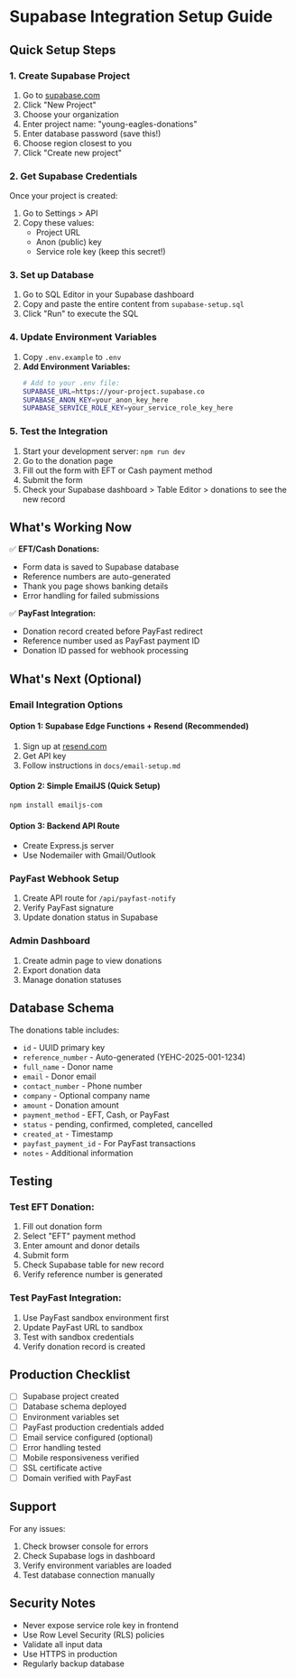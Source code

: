 # Supabase Integration Setup Guide

## Quick Setup Steps

### 1. Create Supabase Project
1. Go to [supabase.com](https://supabase.com)
2. Click "New Project"
3. Choose your organization
4. Enter project name: "young-eagles-donations"
5. Enter database password (save this!)
6. Choose region closest to you
7. Click "Create new project"

### 2. Get Supabase Credentials
Once your project is created:
1. Go to Settings > API
2. Copy these values:
   - Project URL
   - Anon (public) key
   - Service role key (keep this secret!)

### 3. Set up Database
1. Go to SQL Editor in your Supabase dashboard
2. Copy and paste the entire content from `supabase-setup.sql`
3. Click "Run" to execute the SQL

### 4. Update Environment Variables
1. Copy `.env.example` to `.env`
3. **Add Environment Variables:**
   ```bash
   # Add to your .env file:
   SUPABASE_URL=https://your-project.supabase.co
   SUPABASE_ANON_KEY=your_anon_key_here
   SUPABASE_SERVICE_ROLE_KEY=your_service_role_key_here
   ```

### 5. Test the Integration
1. Start your development server: `npm run dev`
2. Go to the donation page
3. Fill out the form with EFT or Cash payment method
4. Submit the form
5. Check your Supabase dashboard > Table Editor > donations to see the new record

## What's Working Now

✅ **EFT/Cash Donations:**
- Form data is saved to Supabase database
- Reference numbers are auto-generated
- Thank you page shows banking details
- Error handling for failed submissions

✅ **PayFast Integration:**
- Donation record created before PayFast redirect
- Reference number used as PayFast payment ID
- Donation ID passed for webhook processing

## What's Next (Optional)

### Email Integration Options

#### Option 1: Supabase Edge Functions + Resend (Recommended)
1. Sign up at [resend.com](https://resend.com)
2. Get API key
3. Follow instructions in `docs/email-setup.md`

#### Option 2: Simple EmailJS (Quick Setup)
```bash
npm install emailjs-com
```

#### Option 3: Backend API Route
- Create Express.js server
- Use Nodemailer with Gmail/Outlook

### PayFast Webhook Setup
1. Create API route for `/api/payfast-notify`
2. Verify PayFast signature
3. Update donation status in Supabase

### Admin Dashboard
1. Create admin page to view donations
2. Export donation data
3. Manage donation statuses

## Database Schema

The donations table includes:
- `id` - UUID primary key
- `reference_number` - Auto-generated (YEHC-2025-001-1234)
- `full_name` - Donor name
- `email` - Donor email
- `contact_number` - Phone number
- `company` - Optional company name
- `amount` - Donation amount
- `payment_method` - EFT, Cash, or PayFast
- `status` - pending, confirmed, completed, cancelled
- `created_at` - Timestamp
- `payfast_payment_id` - For PayFast transactions
- `notes` - Additional information

## Testing

### Test EFT Donation:
1. Fill out donation form
2. Select "EFT" payment method
3. Enter amount and donor details
4. Submit form
5. Check Supabase table for new record
6. Verify reference number is generated

### Test PayFast Integration:
1. Use PayFast sandbox environment first
2. Update PayFast URL to sandbox
3. Test with sandbox credentials
4. Verify donation record is created

## Production Checklist

- [ ] Supabase project created
- [ ] Database schema deployed
- [ ] Environment variables set
- [ ] PayFast production credentials added
- [ ] Email service configured (optional)
- [ ] Error handling tested
- [ ] Mobile responsiveness verified
- [ ] SSL certificate active
- [ ] Domain verified with PayFast

## Support

For any issues:
1. Check browser console for errors
2. Check Supabase logs in dashboard
3. Verify environment variables are loaded
4. Test database connection manually

## Security Notes

- Never expose service role key in frontend
- Use Row Level Security (RLS) policies
- Validate all input data
- Use HTTPS in production
- Regularly backup database
